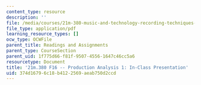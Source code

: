 ```yaml
---
content_type: resource
description: ''
file: /media/courses/21m-380-music-and-technology-recording-techniques-and-audio-production-fall-2016/374d16796c18b4122569aeab750d2ccd_MIT21M_380F16_assn_pa1.pdf
file_type: application/pdf
learning_resource_types: []
ocw_type: OCWFile
parent_title: Readings and Assignments
parent_type: CourseSection
parent_uid: 1f775d66-f81f-9507-4556-1647c46cc5a6
resourcetype: Document
title: '21m.380 F16 -- Production Analysis 1: In-Class Presentation'
uid: 374d1679-6c18-b412-2569-aeab750d2ccd
---
```

